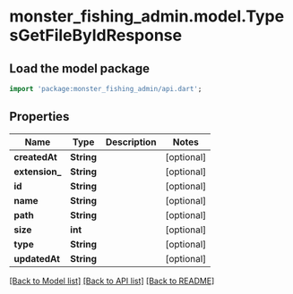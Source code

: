 # monster_fishing_admin.model.TypesGetFileByIdResponse

## Load the model package
```dart
import 'package:monster_fishing_admin/api.dart';
```

## Properties
Name | Type | Description | Notes
------------ | ------------- | ------------- | -------------
**createdAt** | **String** |  | [optional] 
**extension_** | **String** |  | [optional] 
**id** | **String** |  | [optional] 
**name** | **String** |  | [optional] 
**path** | **String** |  | [optional] 
**size** | **int** |  | [optional] 
**type** | **String** |  | [optional] 
**updatedAt** | **String** |  | [optional] 

[[Back to Model list]](../README.md#documentation-for-models) [[Back to API list]](../README.md#documentation-for-api-endpoints) [[Back to README]](../README.md)


